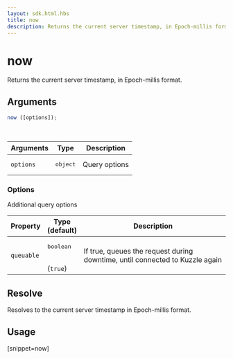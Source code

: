 ```yaml
---
layout: sdk.html.hbs
title: now
description: Returns the current server timestamp, in Epoch-millis format.
---
```


# now

Returns the current server timestamp, in Epoch-millis format.

## Arguments

```javascript
now ([options]);
```

<br/>

| Arguments | Type   | Description                         |
| --------- | ------ | ----------------------------------- |
| `options` | <pre>object</pre> | Query options |

### **Options**

Additional query options

| Property   | Type<br/>(default)   | Description                       |
| ---------- | ------- | --------------------------------- |
| `queuable` | <pre>boolean</pre><br/>(`true`) | If true, queues the request during downtime, until connected to Kuzzle again |

## Resolve

Resolves to the current server timestamp in Epoch-millis format.

## Usage

[snippet=now]
